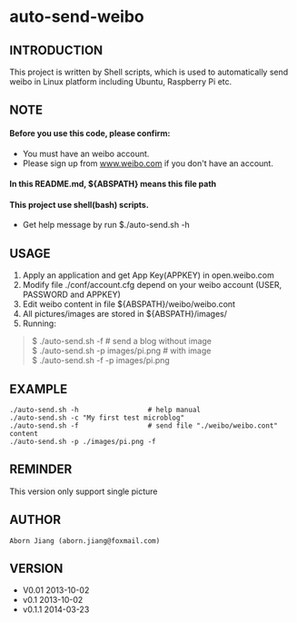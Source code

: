 auto-send-weibo
===============

## INTRODUCTION
This project is written by Shell scripts, which is used to
automatically send weibo in Linux platform including Ubuntu, Raspberry
Pi etc.

## NOTE
#### Before you use this code, please confirm:
* You must have an weibo account. 
* Please sign up from www.weibo.com if you don't have an account.

#### In this README.md, ${ABSPATH} means this file path

#### This project use shell(bash) scripts.
* Get help message by run $./auto-send.sh -h

## USAGE
1. Apply an application and get App Key(APPKEY) in open.weibo.com
2. Modify file ./conf/account.cfg depend on your weibo account (USER,
   PASSWORD and APPKEY)
3. Edit weibo content in file ${ABSPATH}/weibo/weibo.cont
4. All pictures/images are stored in ${ABSPATH}/images/
5. Running: 

> $ ./auto-send.sh -f                # send a blog without image  
> $ ./auto-send.sh -p images/pi.png  # with image  
> $ ./auto-send.sh -f -p images/pi.png   

## EXAMPLE
	./auto-send.sh -h                 # help manual  
    ./auto-send.sh -c "My first test microblog"  
    ./auto-send.sh -f                 # send file "./weibo/weibo.cont"
	content  
    ./auto-send.sh -p ./images/pi.png -f  

## REMINDER
This version only support single picture

## AUTHOR
    Aborn Jiang (aborn.jiang@foxmail.com)

## VERSION
* V0.01  2013-10-02
* v0.1   2013-10-02
* v0.1.1 2014-03-23
